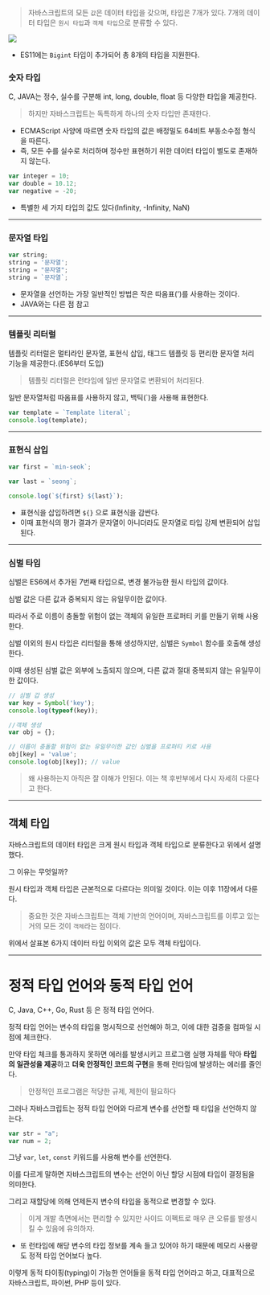 > 자바스크립트의 모든 `값`은 데이터 타입을 갖으며, 타입은 7개가 있다.
7개의 데이터 타입은 `원시 타입`과 `객체 타입`으로 분류할 수 있다.

![](https://velog.velcdn.com/images/alstjr971/post/59a11347-8d2d-48f2-9f5c-a1d1caf6d3b0/image.png)

- ES11에는 `Bigint` 타입이 추가되어 총 8개의 타입을 지원한다.

### 숫자 타입
C, JAVA는 정수, 실수를 구분해 int, long, double, float 등 다양한 타입을 제공한다.

> 하지만 자바스크립트는 독특하게 하나의 숫자 타입만 존재한다.

- ECMAScript 사양에 따르면 숫자 타입의 값은 배정밀도 64비트 부동소수점 형식을 따른다.
- 즉, 모든 수를 실수로 처리하며 정수만 표현하기 위한 데이터 타입이 별도로 존재하지 않는다.

```javascript
var integer = 10;
var double = 10.12;
var negative = -20;
```
- 특별한 세 가지 타입의 값도 있다(Infinity, -Infinity, NaN)

---

### 문자열 타입

```javascript
var string;
string = '문자열';
string = "문자열";
string = `문자열`;
```
- 문자열을 선언하는 가장 일반적인 방법은 작은 따옴표(')를 사용하는 것이다.
- JAVA와는 다른 점 참고

---

### 템플릿 리터럴

템플릿 리터럴은 멀티라인 문자열, 표현식 삽입, 태그드 템플릿 등 편리한 문자열 처리 기능을 제공한다.(ES6부터 도입)

> 템플릿 리터럴은 런타임에 일반 문자열로 변환되어 처리된다.

일반 문자열처럼 따옴표를 사용하지 않고, 백틱(`)을 사용해 표현한다.

```javascript
var template = `Template literal`;
console.log(template);
```

---

### 표현식 삽입

```javascript
var first = `min-seok`;

var last = `seong`;

console.log(`${first} ${last}`);
```
- 표현식을 삽입하려면 `${}` 으로 표현식을 감싼다.
- 이때 표현식의 평가 결과가 문자열이 아니더라도 문자열로 타입 강제 변환되어 삽입된다.

---

### 심벌 타입

심벌은 ES6에서 추가된 7번째 타입으로, 변경 불가능한 원시 타입의 값이다.

심벌 값은 다른 값과 중복되지 않는 유일무이한 값이다.

따라서 주로 이름이 충돌할 위험이 없는 객체의 유일한 프로퍼티 키를 만들기 위해 사용한다.

심벌 이외의 원시 타입은 리터럴을 통해 생성하지만, 심벌은 `Symbol` 함수를 호출해 생성한다.

이때 생성된 심벌 값은 외부에 노출되지 않으며, 다른 값과 절대 중복되지 않는 유일무이한 값이다.

```javascript
// 심벌 갑 생성
var key = Symbol('key');
console.log(typeof(key));

//객체 생성
var obj = {};

// 이름이 충돌할 위험이 없는 유일무이한 값인 심벌을 프로퍼티 키로 사용
obj[key] = 'value';
console.log(obj[key]); // value
```

> 왜 사용하는지 아직은 잘 이해가 안된다.
이는 책 후반부에서 다시 자세히 다룬다고 한다.

---

## 객체 타입

자바스크립트의 데이터 타입은 크게 원시 타입과 객체 타입으로 분류한다고 위에서 설명했다.

그 이유는 무엇일까?

원시 타입과 객체 타입은 근본적으로 다르다는 의미일 것이다.
이는 이후 11장에서 다룬다.

> 중요한 것은 자바스크립트는 객체 기반의 언어이며, 자바스크립트를 이루고 있는 거의 모든 것이 `객체`라는 점이다.

위에서 살표본 6가지 데이터 타입 이외의 값은 모두 객체 타입이다.


---

# 정적 타입 언어와 동적 타입 언어

C, Java, C++, Go, Rust 등 은 정적 타입 언어다.

정적 타입 언어는 변수의 타입을 명시적으로 선언해야 하고, 이에 대한 검증을 컴파일 시점에 체크한다.

만약 타입 체크를 통과하지 못하면 에러를 발생시키고 프로그램 실행 자체를 막아 **타입의 일관성을 제공**하고 **더욱 안정적인 코드의 구현**을 통해 런타임에 발생하는 에러를 줄인다.

> 안정적인 프로그램은 적당한 규제, 제한이 필요하다

그러나 자바스크립트는 정적 타입 언어와 다르게 변수를 선언할 때 타입을 선언하지 않는다.

```javascript
var str = "a";
var num = 2;
```
그냥 `var`, `let`, `const` 키워드를 사용해 변수를 선언한다.

이를 다르게 말하면 자바스크립트의 변수는 선언이 아닌 할당 시점에 타입이 결정됨을 의미한다.

그리고 재할당에 의해 언제든지 변수의 타입을 동적으로 변경할 수 있다.

> 이게 개발 측면에서는 편리할 수 있지만 사이드 이펙트로 매우 큰 오류를 발생시킬 수 있음에 유의하자.
- 또 런타임에 해당 변수의 타입 정보를 계속 들고 있어야 하기 때문에 메모리 사용량도 정적 타입 언어보다 높다.

이렇게 동적 타이핑(typing)이 가능한 언어들을 동적 타입 언어라고 하고, 대표적으로 자바스크립트, 파이썬, PHP 등이 있다.
